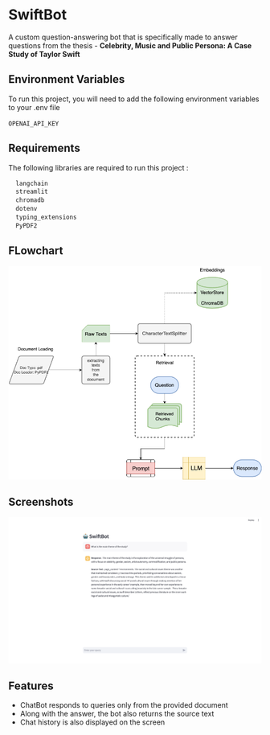 
# SwiftBot

A custom question-answering bot that is specifically made to answer questions from the thesis - **Celebrity, Music and Public Persona: A Case Study of Taylor Swift**




## Environment Variables

To run this project, you will need to add the following environment variables to your .env file

`OPENAI_API_KEY`


## Requirements

The following libraries are required to run this project :

```bash
  langchain
  streamlit
  chromadb
  dotenv
  typing_extensions
  PyPDF2
```
    
## FLowchart

![alt text](https://github.com/SohaHussain/SwiftBot/blob/main/swiftbot_flowchart.png)


## Screenshots

![App Screenshot](https://github.com/SohaHussain/SwiftBot/blob/main/ss1.png)


## Features

- ChatBot responds to queries only from the provided document
- Along with the answer, the bot also returns the source text
- Chat history is also displayed on the screen


